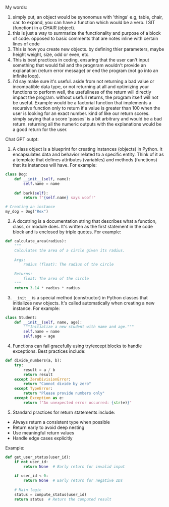 My words:
1) simply put, an object would be synonomus with 'things' e.g, table, chair, car. to expand, you can have a function which would be a verb. I SIT (function) in a CHAIR (object).
2) this is just a way to summarize the functionality and purpose of a block of code. opposed to basic comments that are notes inline with certain lines of code
3) This is how you create new objects. by defining thier parameters, maybe height weight, size, odd or even, etc.
4) This is best practices in coding. ensuring that the user can't input something that would fail and the prognram wouldn't provide an explanation (return error message) or end the program (not go into an infinite loop).
5) i'd say make sure it's useful. aside from not returning a bad value or incompatible data type, or not returning at all and optimizing your functions to perform well, the usefullness of the return will directly impact the program. without usefull returns, the program itself will not be useful. Example would be a factorial function that implements a recursive function only to return if a value is greater than 100 when the user is looking for an exact number. kind of like our return scores. simply saying that a score 'passes' is a bit arbitrary and would be a bad return. returning all the numeric outputs with the explanations would be a good return for the user.


Chat GPT outpt:

1. A class object is a blueprint for creating instances (objects) in Python. It encapsulates data and behavior related to a specific entity. Think of it as a template that defines attributes (variables) and methods (functions) that its instances will have. For example:

```python
class Dog:
    def __init__(self, name):
        self.name = name
    
    def bark(self):
        return f"{self.name} says woof!"

# Creating an instance
my_dog = Dog("Rex")
```

2. A docstring is a documentation string that describes what a function, class, or module does. It's written as the first statement in the code block and is enclosed by triple quotes. For example:

```python
def calculate_area(radius):
    """
    Calculates the area of a circle given its radius.
    
    Args:
        radius (float): The radius of the circle
        
    Returns:
        float: The area of the circle
    """
    return 3.14 * radius * radius
```

3. `__init__` is a special method (constructor) in Python classes that initializes new objects. It's called automatically when creating a new instance. For example:

```python
class Student:
    def __init__(self, name, age):
        """Initialize a new student with name and age."""
        self.name = name
        self.age = age
```

4. Functions can fail gracefully using try/except blocks to handle exceptions. Best practices include:

```python
def divide_numbers(a, b):
    try:
        result = a / b
        return result
    except ZeroDivisionError:
        return "Cannot divide by zero"
    except TypeError:
        return "Please provide numbers only"
    except Exception as e:
        return f"An unexpected error occurred: {str(e)}"
```

5. Standard practices for return statements include:
- Always return a consistent type when possible
- Return early to avoid deep nesting
- Use meaningful return values
- Handle edge cases explicitly

Example:
```python
def get_user_status(user_id):
    if not user_id:
        return None  # Early return for invalid input
    
    if user_id < 0:
        return None  # Early return for negative IDs
        
    # Main logic
    status = compute_status(user_id)
    return status  # Return the computed result
```